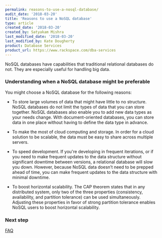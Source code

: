 ```yaml
---
permalink: reasons-to-use-a-nosql-database/
audit_date: '2018-03-20'
title: 'Reasons to use a NoSQL database'
type: article
created_date: '2018-03-20'
created_by: Satyakam Mishra
last_modified_date: '2018-03-20'
last_modified_by: Kate Dougherty
product: Database Services
product_url: https://www.rackspace.com/dba-services
---
```


NoSQL databases have capabilities that traditional relational databases do not. They are especially useful for handling big data.

### Understanding when a NoSQL database might be preferable

You might choose a NoSQL database for the following reasons: 

- To store large volumes of data that might have little to no structure. NoSQL
  databases do not limit the types of data that you can store together. NoSQL
  databases also enable you to add new data types as your needs change. With
  document-oriented databases, you can store data in one place without having
  to define the data type in advance.

- To make the most of cloud computing and storage. In order for a cloud
  solution to be scalable, the data must be easy to share across multiple
  servers.

- To speed development. If you're developing in frequent iterations, or if you
  need to make frequent updates to the data structure without significant
  downtime between versions, a relational database will slow you down.
  However, because NoSQL data doesn’t need to be prepped ahead of time, you
  can make frequent updates to the data structure with minimal downtime.

- To boost horizontal scalability. The CAP theorem states that in any
  distributed system, only two of the three properties (consistency,
  availability, and partition tolerance) can be used simultaneously. Adjusting
  these properties in favor of strong partition tolerance enables NoSQL users
  to boost horizontal scalability.

### Next step

[FAQ](/how-to/faq)
